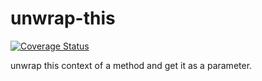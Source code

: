 # unwrap-this
[![Coverage Status](https://coveralls.io/repos/github/ashubham/unwrap-this/badge.svg?branch=master)](https://coveralls.io/github/ashubham/unwrap-this?branch=master)

unwrap this context of a method and get it as a parameter.
